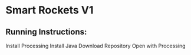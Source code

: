 # Smart Rockets V1

## Running Instructions:
Install Processing
Install Java
Download Repository
Open with Processing